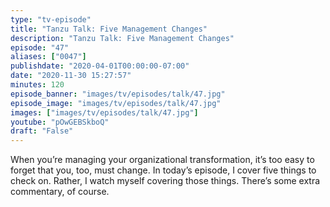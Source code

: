 ```yaml
---
type: "tv-episode"
title: "Tanzu Talk: Five Management Changes"
description: "Tanzu Talk: Five Management Changes"
episode: "47"
aliases: ["0047"]
publishdate: "2020-04-01T00:00:00-07:00"
date: "2020-11-30 15:27:57"
minutes: 120
episode_banner: "images/tv/episodes/talk/47.jpg"
episode_image: "images/tv/episodes/talk/47.jpg"
images: ["images/tv/episodes/talk/47.jpg"]
youtube: "pOwGEBSkboQ"
draft: "False"
---
```


When you’re managing your organizational transformation, it’s too easy to forget that you, too, must change. In today’s episode, I cover five things to check on. Rather, I watch myself covering those things. There’s some extra commentary, of course.